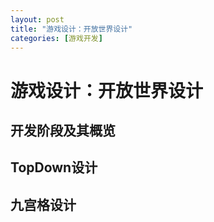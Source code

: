 ```yaml
---
layout: post
title: "游戏设计：开放世界设计"
categories: [游戏开发]
---
```


# 游戏设计：开放世界设计


## 开发阶段及其概览


## TopDown设计


## 九宫格设计
